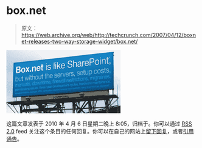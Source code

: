 # box.net

> 原文：<https://web.archive.org/web/http://techcrunch.com/2007/04/12/boxnet-releases-two-way-storage-widget/box.net/>

[![box.net](img/3f52a0b57b4066479db4413b061f150d.png "box.net")](https://web.archive.org/web/20100901135439/http://tctechcrunch.files.wordpress.com/2010/04/box-net.png)

这篇文章发表于 2010 年 4 月 6 日星期二晚上 8:05，归档于。你可以通过 [RSS 2.0](https://web.archive.org/web/20100901135439/http://techcrunch.com/2010/04/07/box-net-raises-15-million-to-take-on-microsoft-sharepoint-in-the-cloud/box-net/feed/) feed 关注这个条目的任何回复。你可以在自己的网站上[留下回复](#respond)，或者[引用通告](https://web.archive.org/web/20100901135439/http://techcrunch.com/2010/04/07/box-net-raises-15-million-to-take-on-microsoft-sharepoint-in-the-cloud/box-net/trackback/)。